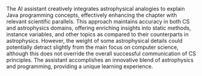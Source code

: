 The AI assistant creatively integrates astrophysical analogies to explain Java programming concepts, effectively enhancing the chapter with relevant scientific parallels. This approach maintains accuracy in both CS and astrophysics domains, offering enriching insights into static methods, instance variables, and other topics as compared to their counterparts in astrophysics. However, the weight of some astrophysical details could potentially detract slightly from the main focus on computer science, although this does not override the overall successful communication of CS principles. The assistant accomplishes an innovative blend of astrophysics and programming, providing a unique learning experience.